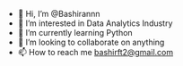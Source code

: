 - 👋 Hi, I’m @Bashirannn
- 👀 I’m interested in Data Analytics Industry
- 🌱 I’m currently learning Python 
- 💞️ I’m looking to collaborate on anything
- 📫 How to reach me bashirft2@gmail.com

<!---
Bashirannn/Bashirannn is a ✨ special ✨ repository because its `README.md` (this file) appears on your GitHub profile.
You can click the Preview link to take a look at your changes.
--->
